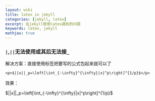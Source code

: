 ```yaml
---
layout: wiki
title: latex in jekyll
categories: [jekyll, latex]
excerpt: 在jekyll使用latex遇到的问题
keywords: latex, jekyll
mathjax: true
---
```


### `|`,`||`无法使用或其后无法接`_`

解决方案：直接使用标签把要写的公式包起来就可以了

```ag-0-1decgop91
<p>$||x||_p=\left[\int_{-\infty}^{\infty}|x|^p\right]^{1/p}$</p>
```

效果：

<p>$||x||_p=\left[\int_{-\infty}^{\infty}|x|^p\right]^{1/p}$</p>
